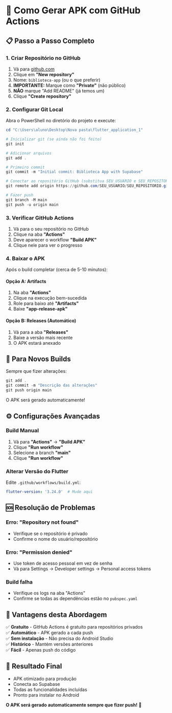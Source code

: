 # 🚀 Como Gerar APK com GitHub Actions

## 📋 Passo a Passo Completo

### 1. **Criar Repositório no GitHub**
1. Vá para [github.com](https://github.com)
2. Clique em **"New repository"**
3. Nome: `biblioteca-app` (ou o que preferir)
4. **IMPORTANTE:** Marque como **"Private"** (não público)
5. **NÃO** marque "Add README" (já temos um)
6. Clique **"Create repository"**

### 2. **Configurar Git Local**
Abra o PowerShell no diretório do projeto e execute:

```powershell
cd "C:\Users\aluno\Desktop\Nova pasta\flutter_application_1"

# Inicializar git (se ainda não foi feito)
git init

# Adicionar arquivos
git add .

# Primeiro commit
git commit -m "Initial commit: Biblioteca App with Supabase"

# Conectar ao repositório GitHub (substitua SEU_USUARIO e SEU_REPOSITORIO)
git remote add origin https://github.com/SEU_USUARIO/SEU_REPOSITORIO.git

# Fazer push
git branch -M main
git push -u origin main
```

### 3. **Verificar GitHub Actions**
1. Vá para o seu repositório no GitHub
2. Clique na aba **"Actions"**
3. Deve aparecer o workflow **"Build APK"**
4. Clique nele para ver o progresso

### 4. **Baixar o APK**
Após o build completar (cerca de 5-10 minutos):

#### Opção A: Artifacts
1. Na aba **"Actions"**
2. Clique na execução bem-sucedida
3. Role para baixo até **"Artifacts"**
4. Baixe **"app-release-apk"**

#### Opção B: Releases (Automático)
1. Vá para a aba **"Releases"**
2. Baixe a versão mais recente
3. O APK estará anexado

## 🔄 **Para Novos Builds**

Sempre que fizer alterações:

```powershell
git add .
git commit -m "Descrição das alterações"
git push origin main
```

O APK será gerado automaticamente!

## ⚙️ **Configurações Avançadas**

### Build Manual
1. Vá para **"Actions"** → **"Build APK"**
2. Clique **"Run workflow"**
3. Selecione a branch **"main"**
4. Clique **"Run workflow"**

### Alterar Versão do Flutter
Edite `.github/workflows/build.yml`:
```yaml
flutter-version: '3.24.0'  # Mude aqui
```

## 🆘 **Resolução de Problemas**

### Erro: "Repository not found"
- Verifique se o repositório é privado
- Confirme o nome do usuário/repositório

### Erro: "Permission denied"
- Use token de acesso pessoal em vez de senha
- Vá para Settings → Developer settings → Personal access tokens

### Build falha
- Verifique os logs na aba "Actions"
- Confirme se todas as dependências estão no `pubspec.yaml`

## 🎯 **Vantagens desta Abordagem**

✅ **Gratuito** - GitHub Actions é gratuito para repositórios privados  
✅ **Automático** - APK gerado a cada push  
✅ **Sem instalação** - Não precisa do Android Studio  
✅ **Histórico** - Mantém versões anteriores  
✅ **Fácil** - Apenas push do código  

## 📱 **Resultado Final**

- APK otimizado para produção
- Conecta ao Supabase
- Todas as funcionalidades incluídas
- Pronto para instalar no Android

**O APK será gerado automaticamente sempre que fizer push!** 🚀

